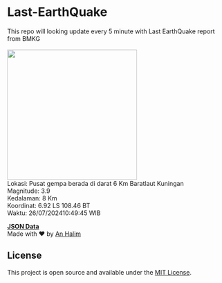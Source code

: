 # Last-EarthQuake
This repo will looking update every 5 minute with Last EarthQuake report from BMKG
<br>
<br>
<img src="https://static.bmkg.go.id/20240726104945.mmi.jpg" width="300"/>
<br>
Lokasi: Pusat gempa berada di darat 6 Km Baratlaut Kuningan <br>
Magnitude: 3.9 <br>
Kedalaman: 8 Km <br>
Koordinat: 6.92 LS 108.46 BT <br>
Waktu: 26/07/202410:49:45 WIB <br>

<a href="./data/data.json">**JSON Data**</a>
<br>
Made with ❤️ by <a href="https://github.com/an-halim">An Halim</a>
## License

This project is open source and available under the [MIT License](LICENSE).

